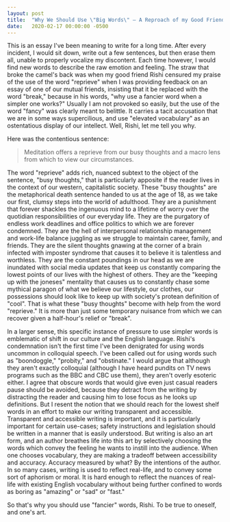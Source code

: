 ```yaml
---
layout: post
title:  "Why We Should Use \"Big Words\" — A Reproach of my Good Friend Rishi"
date:   2020-02-17 00:00:00 -0500
---
```


This is an essay I've been meaning to write for a long time. After every incident, I would sit down, write out a few sentences, but then erase them all, unable to properly vocalize my discontent. Each time however, I would find new words to describe the raw emotion and feeling. The straw that broke the camel's back was when my good friend Rishi censured my praise of the use of the word "reprieve" when I was providing feedback on an essay of one of our mutual friends, insisting that it be replaced with the word "break," because in his words, "why use a fancier word when a simpler one works?" Usually I am not provoked so easily, but the use of the word "fancy" was clearly meant to belittle. It carries a tacit accusation that we are in some ways supercilious, and use "elevated vocabulary" as an ostentatious display of our intellect. Well, Rishi, let me tell you why.

Here was the contentious sentence:

> Meditation offers a reprieve from our busy thoughts and a macro lens from which to view our circumstances.

The word "reprieve" adds rich, nuanced subtext to the object of the sentence, "busy thoughts," that is particularly apposite if the reader lives in the context of our western, capitalistic society. These "busy thoughts" are the metaphorical death sentence handed to us at the age of 18, as we take our first, clumsy steps into the world of adulthood. They are a punishment that forever shackles the ingenuous mind to a lifetime of worry over the quotidian responsibilities of our everyday life. They are the purgatory of endless work deadlines and office politics to which we are forever condemned. They are the hell of interpersonal relationship management and work-life balance juggling as we struggle to maintain career, family, and friends. They are the silent thoughts gnawing at the corner of a brain infected with imposter syndrome that causes it to believe it is talentless and worthless. They are the constant poundings in our head as we are inundated with social media updates that keep us constantly comparing the lowest points of our lives with the highest of others. They are the "keeping up with the joneses" mentality that causes us to constantly chase some mythical paragon of what we believe our lifestyle, our clothes, our possessions should look like to keep up with society's protean definition of "cool". That is what these "busy thoughts" become with help from the word "reprieve." It is more than just some temporary nuisance from which we can recover given a half-hour's relief or "break".

In a larger sense, this specific instance of pressure to use simpler words is emblematic of shift in our culture and the English language. Rishi's condemnation isn't the first time I've been denigrated for using words uncommon in colloquial speech. I've been called out for using words such as "boondoggle," "probity," and "obstinate." I would argue that although they aren't exactly colloquial (although I have heard pundits on TV news programs such as the BBC and CBC use them), they aren't overly esoteric either. I agree that obscure words that would give even just casual readers pause should be avoided, because they detract from the writing by distracting the reader and causing him to lose focus as he looks up definitions. But I resent the notion that we should reach for the lowest shelf words in an effort to make our writing transparent and accessible. Transparent and accessible writing is important, and it is particularly important for certain use-cases; safety instructions and legislation should be written in a manner that is easily understood. But writing is also an art form, and an author breathes life into this art by selectively choosing the words which convey the feeling he wants to instill into the audience. When one chooses vocabulary, they are making a tradeoff between accessibility and accuracy. Accuracy measured by what? By the intentions of the author. In so many cases, writing is used to reflect real-life, and to convey some sort of aphorism or moral. It is hard enough to reflect the nuances of real-life with existing English vocabulary without being further confined to words as boring as "amazing" or "sad" or "fast."

So that's why you should use "fancier" words, Rishi. To be true to oneself, and one's art.
